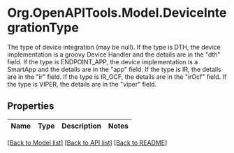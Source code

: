 # Org.OpenAPITools.Model.DeviceIntegrationType
The type of device integration (may be null). If the type is DTH, the device implementation is a groovy Device Handler and the details are in the \"dth\" field. If the type is ENDPOINT_APP, the device implementation is a SmartApp and the details are in the \"app\" field. If the type is IR, the details are in the \"ir\" field. If the type is IR_OCF, the details are in the \"irOcf\" field. If the type is VIPER, the details are in the \"viper\" field. 
## Properties

Name | Type | Description | Notes
------------ | ------------- | ------------- | -------------

[[Back to Model list]](../README.md#documentation-for-models) [[Back to API list]](../README.md#documentation-for-api-endpoints) [[Back to README]](../README.md)

